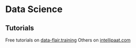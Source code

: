 # Data Science

## Tutorials

Free tutorials on [data-flair.training](https://data-flair.training/blogs/data-science-tutorials-home/)
Others on [intellipaat.com](https://intellipaat.com/blog/tutorial/data-science-tutorial/)



